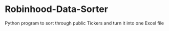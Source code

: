 # Robinhood-Data-Sorter
Python program to sort through public Tickers and turn it into one Excel file
